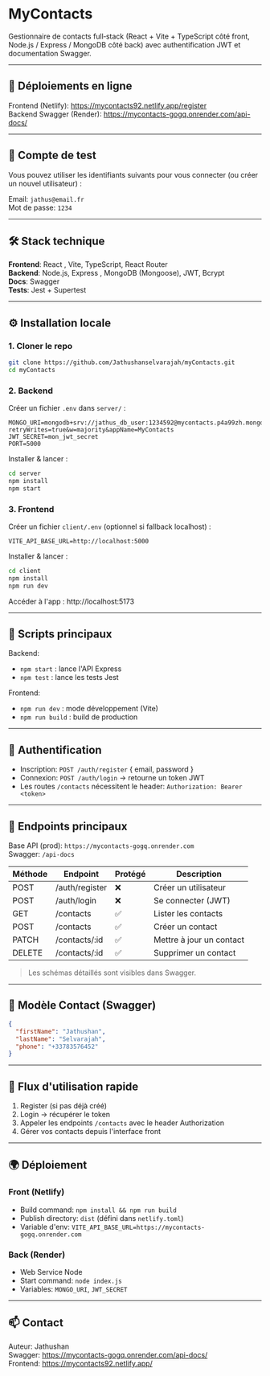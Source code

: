 # MyContacts

Gestionnaire de contacts full‑stack (React + Vite + TypeScript côté front, Node.js / Express / MongoDB côté back) avec authentification JWT et documentation Swagger.

---
## 🚀 Déploiements en ligne
Frontend (Netlify): https://mycontacts92.netlify.app/register  
Backend Swagger (Render): https://mycontacts-gogq.onrender.com/api-docs/

---
## 🧪 Compte de test
Vous pouvez utiliser les identifiants suivants pour vous connecter (ou créer un nouvel utilisateur) :

Email: `jathus@email.fr`  
Mot de passe: `1234`

---
## 🛠️ Stack technique
**Frontend**: React , Vite, TypeScript, React Router  
**Backend**: Node.js, Express , MongoDB (Mongoose), JWT, Bcrypt  
**Docs**: Swagger  
**Tests**: Jest + Supertest

---
## ⚙️ Installation locale
### 1. Cloner le repo
```bash
git clone https://github.com/Jathushanselvarajah/myContacts.git
cd myContacts
```
### 2. Backend
Créer un fichier `.env` dans `server/` :
```
MONGO_URI=mongodb+srv://jathus_db_user:1234592@mycontacts.p4a99zh.mongodb.net/?retryWrites=true&w=majority&appName=MyContacts
JWT_SECRET=mon_jwt_secret
PORT=5000
```
Installer & lancer :
```bash
cd server
npm install
npm start
```
### 3. Frontend
Créer un fichier `client/.env` (optionnel si fallback localhost) :
```
VITE_API_BASE_URL=http://localhost:5000
```
Installer & lancer :
```bash
cd client
npm install
npm run dev
```
Accéder à l'app : http://localhost:5173

---
## 📘 Scripts principaux
Backend:
- `npm start` : lance l'API Express
- `npm test`  : lance les tests Jest

Frontend:
- `npm run dev` : mode développement (Vite)
- `npm run build` : build de production

---
## 🔐 Authentification
- Inscription: `POST /auth/register` { email, password }
- Connexion: `POST /auth/login` → retourne un token JWT
- Les routes `/contacts` nécessitent le header: `Authorization: Bearer <token>`

---
## 📑 Endpoints principaux
Base API (prod): `https://mycontacts-gogq.onrender.com`  
Swagger: `/api-docs`

| Méthode | Endpoint | Protégé | Description |
|---------|----------|---------|-------------|
| POST | /auth/register | ❌ | Créer un utilisateur |
| POST | /auth/login | ❌ | Se connecter (JWT) |
| GET | /contacts | ✅ | Lister les contacts |
| POST | /contacts | ✅ | Créer un contact |
| PATCH | /contacts/:id | ✅ | Mettre à jour un contact |
| DELETE | /contacts/:id | ✅ | Supprimer un contact |

> Les schémas détaillés sont visibles dans Swagger.

---
## 🧾 Modèle Contact (Swagger)
```json
{
  "firstName": "Jathushan",
  "lastName": "Selvarajah",
  "phone": "+33783576452"
}
```

---
## 🔄 Flux d'utilisation rapide
1. Register (si pas déjà créé)
2. Login → récupérer le token
3. Appeler les endpoints `/contacts` avec le header Authorization
4. Gérer vos contacts depuis l'interface front

---
## 🌍 Déploiement
### Front (Netlify)
- Build command: `npm install && npm run build`
- Publish directory: `dist` (défini dans `netlify.toml`)
- Variable d'env: `VITE_API_BASE_URL=https://mycontacts-gogq.onrender.com`

### Back (Render)
- Web Service Node
- Start command: `node index.js`
- Variables: `MONGO_URI`, `JWT_SECRET`

---
## 📫 Contact
Auteur: Jathushan  
Swagger: https://mycontacts-gogq.onrender.com/api-docs/  
Frontend: https://mycontacts92.netlify.app/
